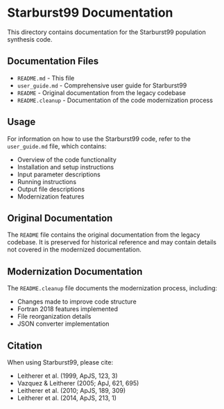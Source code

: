 # Starburst99 Documentation

This directory contains documentation for the Starburst99 population synthesis code.

## Documentation Files

- `README.md` - This file
- `user_guide.md` - Comprehensive user guide for Starburst99
- `README` - Original documentation from the legacy codebase
- `README.cleanup` - Documentation of the code modernization process

## Usage

For information on how to use the Starburst99 code, refer to the `user_guide.md` file, which contains:

- Overview of the code functionality
- Installation and setup instructions
- Input parameter descriptions
- Running instructions
- Output file descriptions
- Modernization features

## Original Documentation

The `README` file contains the original documentation from the legacy codebase. It is preserved for historical reference and may contain details not covered in the modernized documentation.

## Modernization Documentation

The `README.cleanup` file documents the modernization process, including:

- Changes made to improve code structure
- Fortran 2018 features implemented
- File reorganization details
- JSON converter implementation

## Citation

When using Starburst99, please cite:

- Leitherer et al. (1999, ApJS, 123, 3)
- Vazquez & Leitherer (2005; ApJ, 621, 695)
- Leitherer et al. (2010; ApJS, 189, 309)
- Leitherer et al. (2014, ApJS, 213, 1)